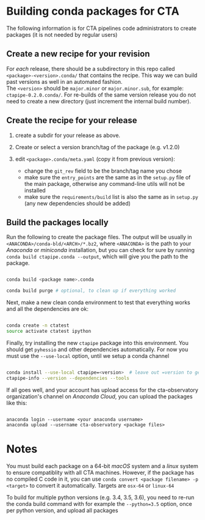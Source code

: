 Building conda packages for CTA
===============================

The following information is for CTA pipelines code administrators to
create packages (it is not needed by regular users)

Create a new recipe for your revision
-------------------------------------

For *each* release, there should be a subdirectory in this repo called `<package>-<version>.conda/`
that contains the recipe. This way we can build past versions as well in an automated fashion.  
The `<version>` should be `major.minor` or `major.minor.sub`,  for example: `ctapipe-0.2.0.conda/`.
For re-builds of the same version release  you do not need to create a new directory 
(just increment the internal build number).

Create the recipe for your release
----------------------------------

1. create a subdir for your release as above.
2. Create or select a version branch/tag of the package (e.g. v1.2.0)
3. edit  `<package>.conda/meta.yaml` (copy it from previous version):

   - change the `git_rev` field to be the branch/tag name you chose
   - make sure the `entry_points` are the same as in the `setup.py`
     file of the main package, otherwise any command-line utils will not be
     installed
   - make sure the `requirements/build` list is also the same as in
     `setup.py` (any new dependencies should be added)


Build the packages locally
--------------------------

Run the following to create the package files.  The output will be
usually in `<ANACONDA>/conda-bld/<ARCH>/*.bz2`, where `<ANACONDA>` is
the path to your *Anaconda* or *miniconda* installation, but you can
check for sure by running `conda build ctapipe.conda --output`, which
will give you the path to the package.

```sh

conda build <package name>.conda

conda build purge # optional, to clean up if everything worked

```

Next, make a new clean conda environment to test that everything works
and all the dependencies are ok:

```sh

conda create -n ctatest
source activate ctatest ipython

```

Finally, try installing the new `ctapipe` package into this
environment. You should get `pyhessio` and other dependencies
automatically. For now you must use the `--use-local` option, until we
setup a conda channel

```sh

conda install --use-local ctapipe=<version>  # leave out =version to get latest
ctapipe-info --version --dependencies --tools

```

If all goes well, and your account has upload access for the
cta-observatory organization's channel on *Anaconda Cloud*, you can upload the
packages like this:

```

anaconda login --username <your anaconda username>
anaconda upload --username cta-observatory <package files>

```

Notes
=====

You must build each package on a 64-bit *macOS* system and a *linux*
system to ensure compatiblity with all CTA machines.  However, if the
package has no compiled C code in it, you can use `conda convert
<package filename> -p <target>` to convert it automatically.  Targets
are `osx-64` or `linux-64`

To build for multiple python versions (e.g. 3.4, 3.5, 3.6), you need
to re-run the conda build command with for example the `--python=3.5`
option, once per python version, and upload all packages